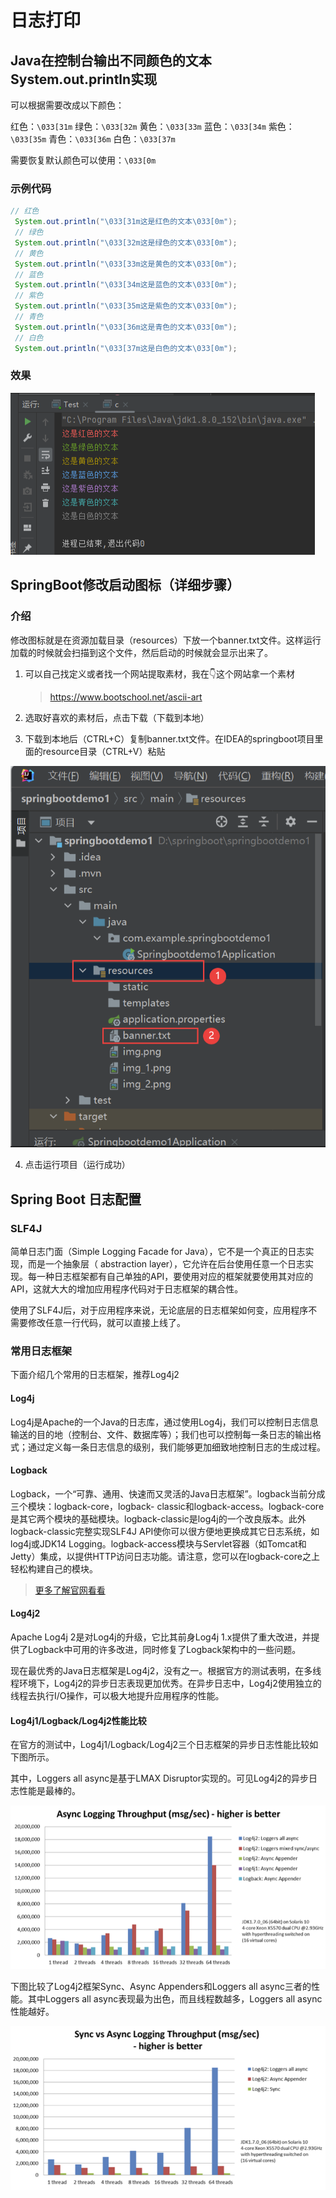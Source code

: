 # 日志打印



## Java在控制台输出不同颜色的文本System.out.println实现

可以根据需要改成以下颜色：

红色：`\033[31m`
绿色：`\033[32m`
黄色：`\033[33m`
蓝色：`\033[34m`
紫色：`\033[35m`
青色：`\033[36m`
白色：`\033[37m`

需要恢复默认颜色可以使用：`\033[0m`

### 示例代码

```java
// 红色
 System.out.println("\033[31m这是红色的文本\033[0m");
 // 绿色
 System.out.println("\033[32m这是绿色的文本\033[0m");
 // 黄色
 System.out.println("\033[33m这是黄色的文本\033[0m");
 // 蓝色
 System.out.println("\033[34m这是蓝色的文本\033[0m");
 // 紫色
 System.out.println("\033[35m这是紫色的文本\033[0m");
 // 青色
 System.out.println("\033[36m这是青色的文本\033[0m");
 // 白色
 System.out.println("\033[37m这是白色的文本\033[0m");
```

### 效果

![image-20230920105639516](./img/日志打印/image-20230920105639516.png)

## SpringBoot修改启动图标（详细步骤）

### 介绍

修改图标就是在资源加载目录（resources）下放一个banner.txt文件。这样运行加载的时候就会扫描到这个文件，然后启动的时候就会显示出来了。

1. 可以自己找定义或者找一个网站提取素材，我在👇这个网站拿一个素材

   > https://www.bootschool.net/ascii-art

2. 选取好喜欢的素材后，点击下载（下载到本地）

3. 下载到本地后（CTRL+C）复制banner.txt文件。在IDEA的springboot项目里面的resource目录（CTRL+V）粘贴

![image-20230920105825230](./img/日志打印/image-20230920105825230.png)

4. 点击运行项目（运行成功）

## Spring Boot 日志配置

### SLF4J

简单日志门面（Simple Logging Facade for Java），它不是一个真正的日志实现，而是一个抽象层（ abstraction layer），它允许在后台使用任意一个日志实现。每一种日志框架都有自己单独的API，要使用对应的框架就要使用其对应的API，这就大大的增加应用程序代码对于日志框架的耦合性。

使用了SLF4J后，对于应用程序来说，无论底层的日志框架如何变，应用程序不需要修改任意一行代码，就可以直接上线了。

### 常用日志框架

下面介绍几个常用的日志框架，推荐Log4j2

#### Log4j

Log4j是Apache的一个Java的日志库，通过使用Log4j，我们可以控制日志信息输送的目的地（控制台、文件、数据库等）；我们也可以控制每一条日志的输出格式；通过定义每一条日志信息的级别，我们能够更加细致地控制日志的生成过程。

#### Logback

Logback，一个“可靠、通用、快速而又灵活的Java日志框架”。logback当前分成三个模块：logback-core，logback- classic和logback-access。logback-core是其它两个模块的基础模块。logback-classic是log4j的一个改良版本。此外logback-classic完整实现SLF4J API使你可以很方便地更换成其它日志系统，如log4j或JDK14 Logging。logback-access模块与Servlet容器（如Tomcat和Jetty）集成，以提供HTTP访问日志功能。请注意，您可以在logback-core之上轻松构建自己的模块。

> [更多了解官网看看](https://logback.qos.ch/index.html)

#### Log4j2

Apache Log4j 2是对Log4j的升级，它比其前身Log4j 1.x提供了重大改进，并提供了Logback中可用的许多改进，同时修复了Logback架构中的一些问题。

现在最优秀的Java日志框架是Log4j2，没有之一。根据官方的测试表明，在多线程环境下，Log4j2的异步日志表现更加优秀。在异步日志中，Log4j2使用独立的线程去执行I/O操作，可以极大地提升应用程序的性能。

#### Log4j1/Logback/Log4j2性能比较

在官方的测试中，Log4j1/Logback/Log4j2三个日志框架的异步日志性能比较如下图所示。

其中，Loggers all async是基于LMAX Disruptor实现的。可见Log4j2的异步日志性能是最棒的。

![image-20230920160933696](./img/日志打印/image-20230920160933696.png)

下图比较了Log4j2框架Sync、Async Appenders和Loggers all async三者的性能。其中Loggers all async表现最为出色，而且线程数越多，Loggers all async性能越好。

![image-20230920161021473](./img/日志打印/image-20230920161021473.png)